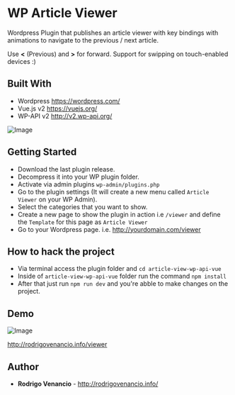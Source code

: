 # WP Article Viewer

Wordpress Plugin that publishes an article viewer with key bindings with animations to navigate to the previous / next article. 

Use **<** (Previous) and **>** for forward. Support for swipping on touch-enabled devices :)

## Built With

* Wordpress https://wordpress.com/
* Vue.js v2 https://vuejs.org/
* WP-API v2 http://v2.wp-api.org/

![Image](https://dzwonsemrish7.cloudfront.net/items/022S2n2l2Q1P3c1H3p46/Image%202018-09-15%20at%2010.38.35%20am.png)

## Getting Started

* Download the last plugin release.
* Decompress it into your WP plugin folder.
* Activate via admin plugins `wp-admin/plugins.php`
* Go to the plugin settings (It will create a new menu called `Article Viewer` on your WP Admin).
* Select the categories that you want to show.
* Create a new page to show the plugin in action i.e `/viewer` and define the `Template` for this page as `Article Viewer`
* Go to your Wordpress page. i.e. http://yourdomain.com/viewer

## How to hack the project

* Via terminal access the plugin folder and `cd article-view-wp-api-vue`
* Inside of `article-view-wp-api-vue` folder run the command `npm install`
* After that just run `npm run dev` and you're abble to make changes on the project.

## Demo

![Image](https://dzwonsemrish7.cloudfront.net/items/2F2Q3E173O0a241V2K0L/Screen%20Recording%202018-09-15%20at%2012.31%20pm.gif)

http://rodrigovenancio.info/viewer

## Author

* **Rodrigo Venancio** - http://rodrigovenancio.info/
